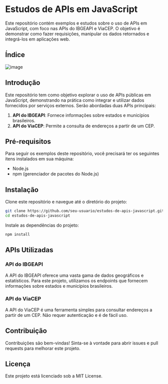 # Estudos de APIs em JavaScript

Este repositório contém exemplos e estudos sobre o uso de APIs em JavaScript, com foco nas APIs do IBGEAPI e ViaCEP. O objetivo é demonstrar como fazer requisições, manipular os dados retornados e integrá-los em aplicações web.

## Índice

![image](https://github.com/JzBreno/Estudos-de-API-Java-Script/assets/88739348/520a83ad-9729-4c6f-bfc2-263e0d79aa04)

## Introdução

Este repositório tem como objetivo explorar o uso de APIs públicas em JavaScript, demonstrando na prática como integrar e utilizar dados fornecidos por serviços externos. Serão abordadas duas APIs principais:

1. **API do IBGEAPI**: Fornece informações sobre estados e municípios brasileiros.
2. **API do ViaCEP**: Permite a consulta de endereços a partir de um CEP.

## Pré-requisitos

Para seguir os exemplos deste repositório, você precisará ter os seguintes itens instalados em sua máquina:

- Node.js
- npm (gerenciador de pacotes do Node.js)

## Instalação

Clone este repositório e navegue até o diretório do projeto:

```bash
git clone https://github.com/seu-usuario/estudos-de-apis-javascript.git
cd estudos-de-apis-javascript
```

Instale as dependências do projeto:

```bash
npm install
```

## APIs Utilizadas

### API do IBGEAPI

A API do IBGEAPI oferece uma vasta gama de dados geográficos e estatísticos. Para este projeto, utilizamos os endpoints que fornecem informações sobre estados e municípios brasileiros.

### API do ViaCEP

A API do ViaCEP é uma ferramenta simples para consultar endereços a partir de um CEP. Não requer autenticação e é de fácil uso.

## Contribuição

Contribuições são bem-vindas! Sinta-se à vontade para abrir issues e pull requests para melhorar este projeto.

## Licença

Este projeto está licenciado sob a MIT License.
